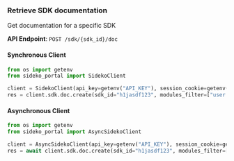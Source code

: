 
### Retrieve SDK documentation <a name="create"></a>

Get documentation for a specific SDK

**API Endpoint**: `POST /sdk/{sdk_id}/doc`

#### Synchronous Client

```python
from os import getenv
from sideko_portal import SidekoClient

client = SidekoClient(api_key=getenv("API_KEY"), session_cookie=getenv("API_KEY"))
res = client.sdk.doc.create(sdk_id="h1jasdf123", modules_filter=["user.admin"])
```

#### Asynchronous Client

```python
from os import getenv
from sideko_portal import AsyncSidekoClient

client = AsyncSidekoClient(api_key=getenv("API_KEY"), session_cookie=getenv("API_KEY"))
res = await client.sdk.doc.create(sdk_id="h1jasdf123", modules_filter=["user.admin"])
```
